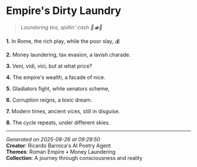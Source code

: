 # Empire's Dirty Laundry

> *Laundering tea, spillin' cash 💸🫖😳*

**1.** In Rome, the rich play, while the poor slay, 💰


**2.** Money laundering, tax evasion, a lavish charade.


**3.** Veni, vidi, vici, but at what price?


**4.** The empire's wealth, a facade of nice.


**5.** Gladiators fight, while senators scheme,


**6.** Corruption reigns, a toxic dream.


**7.** Modern times, ancient vices, still in disguise.


**8.** The cycle repeats, under different skies.



---

*Generated on 2025-08-26 at 09:29:50*  
**Creator**: Ricardo Barroca's AI Poetry Agent  
**Themes**: Roman Empire • Money Laundering  
**Collection**: A journey through consciousness and reality